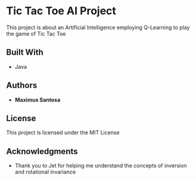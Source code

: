 # Tic Tac Toe AI Project

This project is about an Artificial Intelligence employing Q-Learning to play the game of Tic Tac Toe

## Built With

* Java

## Authors

* **Maximus Santosa** 

## License

This project is licensed under the MIT License

## Acknowledgments

* Thank you to Jet for helping me understand the concepts of inversion and rotational invariance
